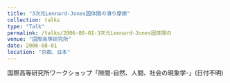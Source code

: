 ```yaml
---
title: "3次元Lennard-Jones固体間の滑り摩擦"
collection: talks
type: "Talk"
permalink: /talks/2006-08-01-3次元Lennard-Jones固体間の
venue: "国際高等研究所"
date: 2006-08-01
location: "京都、日本"
---
```


国際高等研究所ワークショップ「隙間-自然、人間、社会の現象学-」(日付不明)
